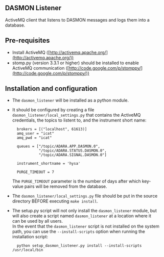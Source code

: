 DASMON Listener
---------------

ActiveMQ client that listens to DASMON messages and logs them into a database.

## Pre-requisites
- Install ActiveMQ ([http://activemq.apache.org/](http://activemq.apache.org/))
- stomp.py (version 3.3.1 or higher) should be installed to enable ActiveMQ communication ([http://code.google.com/p/stomppy/](http://code.google.com/p/stomppy/))

## Installation and configuration
- The `dasmon_listener` will be installed as a python module.

- It should be configured by creating a file `dasmon_listener/local_settings.py`
that contains the ActiveMQ credentials, the topics to listent to, and the instrument short name:


		brokers = [("localhost", 61613)]
		amq_user = "icat"
		amq_pwd = "icat"

		queues = ["/topic/ADARA.APP.DASMON.0",
	    	      "/topic/ADARA.STATUS.DASMON.0",
	        	  "/topic/ADARA.SIGNAL.DASMON.0"]

		instrument_shortname = 'hysa'

		PURGE_TIMEOUT = 7

	
	The `PURGE_TIMEOUT` parameter is the number of days after which key-value pairs will be removed from the database.


- The `dasmon_listener/local_settings.py` file should be put in the source directory BEFORE
executing `make install`.

- The setup.py script will not only install the `dasmon_listener` module, but will
also create a script named `dasmon_listener` at a location where it can be
used by all users.  
In the event that the `dasmon_listener` script is not installed on the
system path, you can use the `--install-scripts` option when running 
the installation script:
 
        python setup_dasmon_listener.py install --install-scripts /usr/local/bin
 
